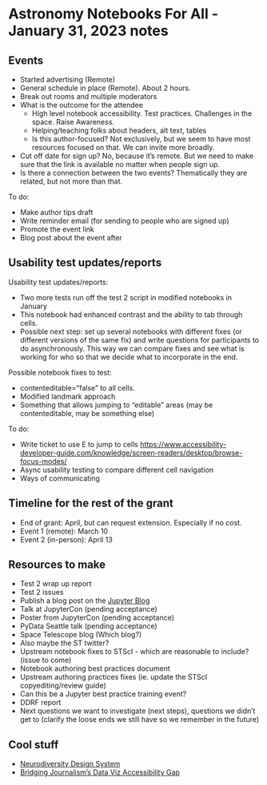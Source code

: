 # Astronomy Notebooks For All - January 31, 2023 notes

## Events

- Started advertising (Remote)
- General schedule in place (Remote). About 2 hours.
- Break out rooms and multiple moderators
- What is the outcome for the attendee
    - High level notebook accessibility. Test practices. Challenges in the space. Raise Awareness.
    - Helping/teaching folks about headers, alt text, tables
    - Is this author-focused? Not exclusively, but we seem to have most resources focused on that. We can invite more broadly.
- Cut off date for sign up? No, because it’s remote. But we need to make sure that the link is available no matter when people sign up.
- Is there a connection between the two events? Thematically they are related, but not more than that.

To do:
- Make author tips draft
- Write reminder email (for sending to people who are signed up)
- Promote the event link
- Blog post about the event after

## Usability test updates/reports

Usability test updates/reports:
- Two more tests run off the test 2 script in modified notebooks in January
- This notebook had enhanced contrast and the ability to tab through cells.
- Possible next step: set up several notebooks with different fixes (or different versions of the same fix) and write questions for participants to do asynchronously. This way we can compare fixes and see what is working for who so that we decide what to incorporate in the end.

Possible notebook fixes to test:
- contenteditable=”false” to all cells.
- Modified landmark approach
- Something that allows jumping to “editable” areas (may be contenteditable, may be something else)

To do:
- Write ticket to use E to jump to cells  https://www.accessibility-developer-guide.com/knowledge/screen-readers/desktop/browse-focus-modes/
- Async usability testing to compare different cell navigation
- Ways of communicating


## Timeline for the rest of the grant

- End of grant: April, but can request extension. Especially if no cost.
- Event 1 (remote): March 10
- Event 2 (in-person): April 13


## Resources to make

- Test 2 wrap up report
- Test 2 issues
- Publish a blog post on the [Jupyter Blog](https://blog.jupyter.org/)
- Talk at JupyterCon (pending acceptance)
- Poster from JupyterCon (pending acceptance)
- PyData Seattle talk (pending acceptance)
- Space Telescope blog (Which blog?)
- Also maybe the ST twitter?
- Upstream notebook fixes to STScI - which are reasonable to include? (issue to come)
- Notebook authoring best practices document
- Upstream authoring practices fixes (ie. update the STScI copyediting/review guide)
- Can this be a Jupyter best practice training event?
- DDRF report
- Next questions we want to investigate (next steps), questions we didn’t get to (clarify the loose ends we still have so we remember in the future)


## Cool stuff

- [Neurodiversity Design System](https://neurodiversity.design/)
- [Bridging Journalism’s Data Viz Accessibility Gap](https://reutersinstitute.politics.ox.ac.uk/sites/default/files/2023-01/RISJ%20Fellows%20Paper_MT22_JohnyC_FINAL%202.pdf)
